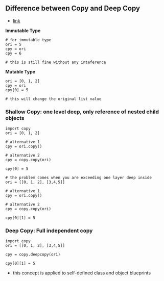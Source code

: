 ## Difference between Copy and Deep Copy

- [link](https://youtu.be/RQ6Ur_T0G3Y)

**Immutable Type**

```
# for immutable type
ori = 5
cpy = ori
cpy = 6

# this is still fine without any inteference
```

**Mutable Type**
```
ori = [0, 1, 2]
cpy = ori
cpy[0] = 5

# this will change the original list value
```

### Shallow Copy: one level deep, only reference of nested child objects
```
import copy
ori = [0, 1, 2]

# alternative 1
cpy = ori.copy()

# alternative 2
cpy = copy.copy(ori)

cpy[0] = 5

# the problem comes when you are exceeding one layer deep inside
ori = [[0, 1, 2], [3,4,5]]

# alternative 1
cpy = ori.copy()

# alternative 2
cpy = copy.copy(ori)

cpy[0][1] = 5

```


### Deep Copy: Full independent copy
```
import copy
ori = [[0, 1, 2], [3,4,5]]

cpy = copy.deepcopy(ori)

cpy[0][1] = 5
```

- this concept is applied to self-defined class and object blueprints

